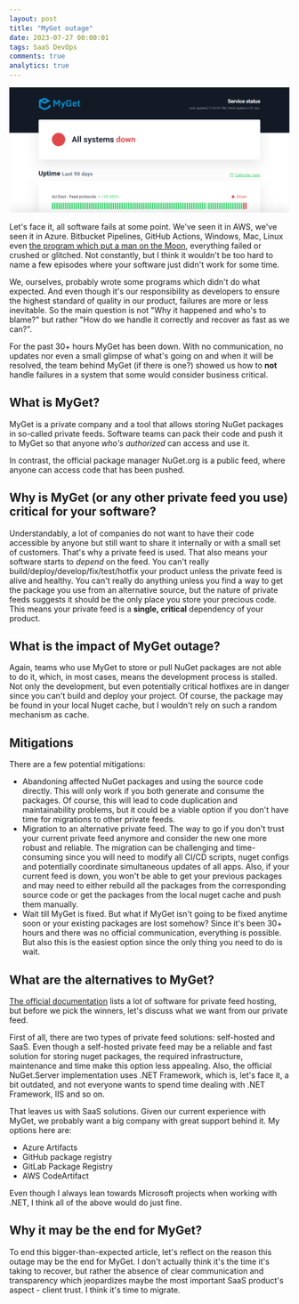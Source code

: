 ```yaml
---
layout: post
title: "MyGet outage"
date: 2023-07-27 00:00:01
tags: SaaS DevOps
comments: true
analytics: true
---
```


<img src='/public/images/MyGetAllSystemDown.png' alt="screenshot of myget status page showing all systems are down"/>

Let's face it, all software fails at some point. We've seen it in AWS, we've seen it in Azure. Bitbucket Pipelines, GitHub Actions, Windows, Mac, Linux even [the program which put a man on the Moon](https://en.wikipedia.org/wiki/Apollo_Guidance_Computer#1201_and_1202_program_alarms), everything failed or crushed or glitched. Not constantly, but I think it wouldn't be too hard to name a few episodes where your software just didn't work for some time.

We, ourselves, probably wrote some programs which didn't do what expected. And even though it's our responsibility as developers to ensure the highest standard of quality in our product, failures are more or less inevitable. So the main question is not "Why it happened and who's to blame?" but rather "How do we handle it correctly and recover as fast as we can?".

For the past 30+ hours MyGet has been down. With no communication, no updates nor even a small glimpse of what's going on and when it will be resolved, the team behind MyGet (if there is one?) showed us how to **not** handle failures in a system that some would consider business critical.
<br>

## What is MyGet?

MyGet is a private company and a tool that allows storing NuGet packages in so-called private feeds. Software teams can pack their code and push it to MyGet so that anyone _who's authorized_ can access and use it.

In contrast, the official package manager NuGet.org is a public feed, where anyone can access code that has been pushed.

## Why is MyGet (or any other private feed you use) critical for your software?

Understandably, a lot of companies do not want to have their code accessible by anyone but still want to share it internally or with a small set of customers. That's why a private feed is used. That also means your software starts to _depend_ on the feed. You can't really build/deploy/develop/fix/test/hotfix your product unless the private feed is alive and healthy. You can't really do anything unless you find a way to get the package you use from an alternative source, but the nature of private feeds suggests it should be the only place you store your precious code. This means your private feed is a **single, critical** dependency of your product.

## What is the impact of MyGet outage?

Again, teams who use MyGet to store or pull NuGet packages are not able to do it, which, in most cases, means the development process is stalled. Not only the development, but even potentially critical hotfixes are in danger since you can't build and deploy your project. Of course, the package may be found in your local Nuget cache, but I wouldn't rely on such a random mechanism as cache.

## Mitigations

There are a few potential mitigations:

- Abandoning affected NuGet packages and using the source code directly. This will only work if you both generate and consume the packages. Of course, this will lead to code duplication and maintainability problems, but it could be a viable option if you don't have time for migrations to other private feeds.
- Migration to an alternative private feed. The way to go if you don't trust your current private feed anymore and consider the new one more robust and reliable. The migration can be challenging and time-consuming since you will need to modify all CI/CD scripts, nuget configs and potentially coordinate simultaneous updates of all apps. Also, if your current feed is down, you won't be able to get your previous packages and may need to either rebuild all the packages from the corresponding source code or get the packages from the local nuget cache and push them manually.
- Wait till MyGet is fixed. But what if MyGet isn't going to be fixed anytime soon or your existing packages are lost somehow? Since it's been 30+ hours and there was no official communication, everything is possible. But also this is the easiest option since the only thing you need to do is wait.

## What are the alternatives to MyGet?

[The official documentation](https://learn.microsoft.com/en-gb/nuget/hosting-packages/overview) lists a lot of software for private feed hosting, but before we pick the winners, let's discuss what we want from our private feed.

First of all, there are two types of private feed solutions: self-hosted and SaaS. Even though a self-hosted private feed may be a reliable and fast solution for storing nuget packages, the required infrastructure, maintenance and time make this option less appealing. Also, the official NuGet.Server implementation uses .NET Framework, which is, let's face it, a bit outdated, and not everyone wants to spend time dealing with .NET Framework, IIS and so on.

That leaves us with SaaS solutions. Given our current experience with MyGet, we probably want a big company with great support behind it. My options here are:

- Azure Artifacts
- GitHub package registry
- GitLab Package Registry
- AWS CodeArtifact

Even though I always lean towards Microsoft projects when working with .NET, I think all of the above would do just fine.

## Why it may be the end for MyGet?

To end this bigger-than-expected article, let's reflect on the reason this outage may be the end for MyGet. I don't actually think it's the time it's taking to recover, but rather the absence of clear communication and transparency which jeopardizes maybe the most important SaaS product's aspect - client trust. I think it's time to migrate.
